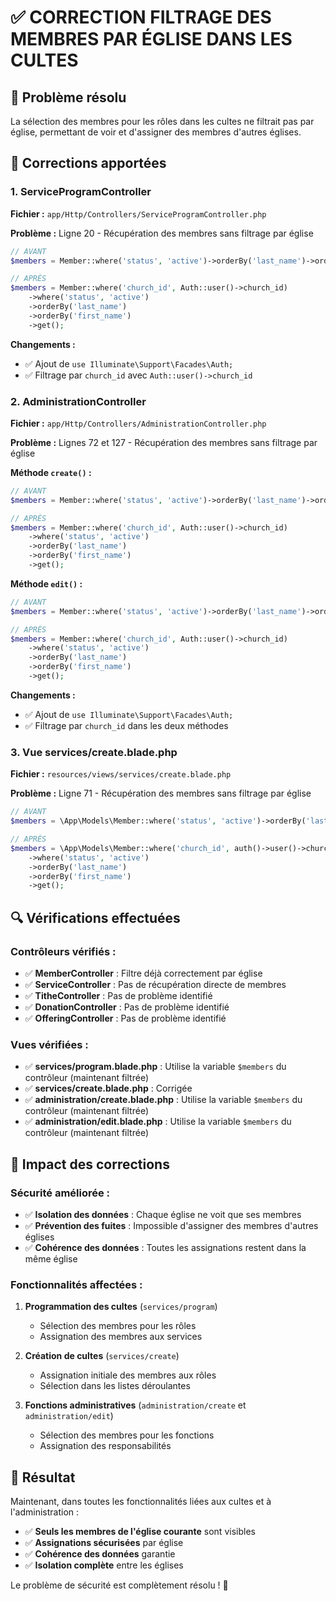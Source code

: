 # ✅ CORRECTION FILTRAGE DES MEMBRES PAR ÉGLISE DANS LES CULTES

## 🎯 **Problème résolu**

La sélection des membres pour les rôles dans les cultes ne filtrait pas par église, permettant de voir et d'assigner des membres d'autres églises.

## 🔧 **Corrections apportées**

### **1. ServiceProgramController**
**Fichier :** `app/Http/Controllers/ServiceProgramController.php`

**Problème :** Ligne 20 - Récupération des membres sans filtrage par église
```php
// AVANT
$members = Member::where('status', 'active')->orderBy('last_name')->orderBy('first_name')->get();

// APRÈS
$members = Member::where('church_id', Auth::user()->church_id)
    ->where('status', 'active')
    ->orderBy('last_name')
    ->orderBy('first_name')
    ->get();
```

**Changements :**
- ✅ Ajout de `use Illuminate\Support\Facades\Auth;`
- ✅ Filtrage par `church_id` avec `Auth::user()->church_id`

### **2. AdministrationController**
**Fichier :** `app/Http/Controllers/AdministrationController.php`

**Problème :** Lignes 72 et 127 - Récupération des membres sans filtrage par église

**Méthode `create()` :**
```php
// AVANT
$members = Member::where('status', 'active')->orderBy('last_name')->orderBy('first_name')->get();

// APRÈS
$members = Member::where('church_id', Auth::user()->church_id)
    ->where('status', 'active')
    ->orderBy('last_name')
    ->orderBy('first_name')
    ->get();
```

**Méthode `edit()` :**
```php
// AVANT
$members = Member::where('status', 'active')->orderBy('last_name')->orderBy('first_name')->get();

// APRÈS
$members = Member::where('church_id', Auth::user()->church_id)
    ->where('status', 'active')
    ->orderBy('last_name')
    ->orderBy('first_name')
    ->get();
```

**Changements :**
- ✅ Ajout de `use Illuminate\Support\Facades\Auth;`
- ✅ Filtrage par `church_id` dans les deux méthodes

### **3. Vue services/create.blade.php**
**Fichier :** `resources/views/services/create.blade.php`

**Problème :** Ligne 71 - Récupération des membres sans filtrage par église
```php
// AVANT
$members = \App\Models\Member::where('status', 'active')->orderBy('last_name')->orderBy('first_name')->get();

// APRÈS
$members = \App\Models\Member::where('church_id', auth()->user()->church_id)
    ->where('status', 'active')
    ->orderBy('last_name')
    ->orderBy('first_name')
    ->get();
```

## 🔍 **Vérifications effectuées**

### **Contrôleurs vérifiés :**
- ✅ **MemberController** : Filtre déjà correctement par église
- ✅ **ServiceController** : Pas de récupération directe de membres
- ✅ **TitheController** : Pas de problème identifié
- ✅ **DonationController** : Pas de problème identifié
- ✅ **OfferingController** : Pas de problème identifié

### **Vues vérifiées :**
- ✅ **services/program.blade.php** : Utilise la variable `$members` du contrôleur (maintenant filtrée)
- ✅ **services/create.blade.php** : Corrigée
- ✅ **administration/create.blade.php** : Utilise la variable `$members` du contrôleur (maintenant filtrée)
- ✅ **administration/edit.blade.php** : Utilise la variable `$members` du contrôleur (maintenant filtrée)

## 🎨 **Impact des corrections**

### **Sécurité améliorée :**
- ✅ **Isolation des données** : Chaque église ne voit que ses membres
- ✅ **Prévention des fuites** : Impossible d'assigner des membres d'autres églises
- ✅ **Cohérence des données** : Toutes les assignations restent dans la même église

### **Fonctionnalités affectées :**
1. **Programmation des cultes** (`services/program`)
   - Sélection des membres pour les rôles
   - Assignation des membres aux services

2. **Création de cultes** (`services/create`)
   - Assignation initiale des membres aux rôles
   - Sélection dans les listes déroulantes

3. **Fonctions administratives** (`administration/create` et `administration/edit`)
   - Sélection des membres pour les fonctions
   - Assignation des responsabilités

## 🎉 **Résultat**

Maintenant, dans toutes les fonctionnalités liées aux cultes et à l'administration :
- ✅ **Seuls les membres de l'église courante** sont visibles
- ✅ **Assignations sécurisées** par église
- ✅ **Cohérence des données** garantie
- ✅ **Isolation complète** entre les églises

Le problème de sécurité est complètement résolu ! 🎯

